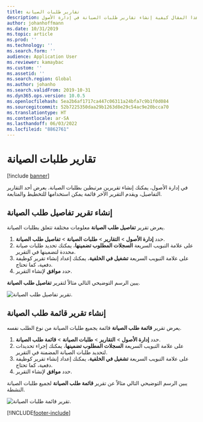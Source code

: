 ```yaml
---
title: تقارير طلبات الصيانة
description: يشرح هذا المقال كيفية إنشاء تقارير طلبات الصيانة في إدارة الأصول.
author: johanhoffmann
ms.date: 10/31/2019
ms.topic: article
ms.prod: ''
ms.technology: ''
ms.search.form: ''
audience: Application User
ms.reviewer: kamaybac
ms.custom: ''
ms.assetid: ''
ms.search.region: Global
ms.author: johanho
ms.search.validFrom: 2019-10-31
ms.dyn365.ops.version: 10.0.5
ms.openlocfilehash: 5ea2b6af1717ca447c06311a24bfa7c9b1f0d084
ms.sourcegitcommit: 52b7225350daa29b1263d8e29c54ac9e20bcca70
ms.translationtype: HT
ms.contentlocale: ar-SA
ms.lasthandoff: 06/03/2022
ms.locfileid: "8862761"
---
```

# <a name="maintenance-request-reports"></a>تقارير طلبات الصيانة

[!include [banner](../../includes/banner.md)]

 

في إدارة الأصول، يمكنك إنشاء تقريرين مرتبطين بطلبات الصيانة. يعرض أحد التقارير التفاصيل، ويقدم التقرير الآخر قائمة يمكن استخدامها للتخطيط والمتابعة.

## <a name="create-a-maintenance-request-details-report"></a>إنشاء تقرير تفاصيل طلب الصيانة

يعرض تقرير **تفاصيل طلب الصيانة‬**  معلومات مختلفة تتعلق بطلبات الصيانة.

1. حدد **إدارة الأصول** \> **التقارير** \> **طلبات الصيانة** \> **تفاصيل طلب الصيانة**.
2. على علامة التبويب السريعة **السجلات المطلوب تضمينها‬**، يمكنك تحديد طلبات صيانة محددة لتضمينها في التقرير.
3. على علامة التبويب السريعة **تشغيل في الخلفية‬**، يمكنك إعداد إنشاء تقرير كوظيفة دفعية، كما تحتاج.
4. حدد **موافق** لإنشاء التقرير.

يبين الرسم التوضيحي التالي مثالاً لتقرير **تفاصيل طلب الصيانة**.

![تقرير تفاصيل طلب الصيانة.](media/09-manage-maintenance-requests.png)

## <a name="create-a-maintenance-request-list-report"></a>إنشاء تقرير قائمة طلب الصيانة‬

يعرض تقرير **قائمة طلب الصيانة‬** قائمة بجميع طلبات الصيانة من نوع الطلب نفسه.

1. حدد **إدارة الأصول** \> **التقارير** \> **طلبات الصيانة** \> **قائمة طلب الصيانة**.
2. على علامة التبويب السريعة **السجلات المطلوب تضمينها‬**، يمكنك إجراء تحديدات لتحديد طلبات الصيانة المضمنة في التقرير.
3. على علامة التبويب السريعة **تشغيل في الخلفية‬**، يمكنك إعداد إنشاء تقرير كوظيفة دفعية، كما تحتاج.
4. حدد **موافق** لإنشاء التقرير.

يبين الرسم التوضيحي التالي مثالاً عن تقرير **قائمة طلب الصيانة** لجميع طلبات الصيانة النشطة.

![تقرير قائمة طلبات الصيانة.](media/10-manage-maintenance-requests.png)


[!INCLUDE[footer-include](../../../includes/footer-banner.md)]